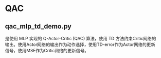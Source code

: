 # QAC

## qac_mlp_td_demo.py 
是使用 MLP 实现的 Q-Actor-Critic (QAC) 算法，使用 TD 方法约束Critic网络的输出，使用Actor网络的输出作为动作选择，使用TD-error作为Actor网络的更新信号，使用MSE作为Critic网络的更新信号。